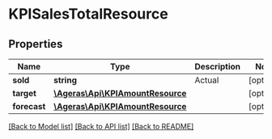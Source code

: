 # KPISalesTotalResource

## Properties
Name | Type | Description | Notes
------------ | ------------- | ------------- | -------------
**sold** | **string** | Actual | [optional] 
**target** | [**\Ageras\Api\KPIAmountResource**](KPIAmountResource.md) |  | [optional] 
**forecast** | [**\Ageras\Api\KPIAmountResource**](KPIAmountResource.md) |  | [optional] 

[[Back to Model list]](../README.md#documentation-for-models) [[Back to API list]](../README.md#documentation-for-api-endpoints) [[Back to README]](../README.md)


